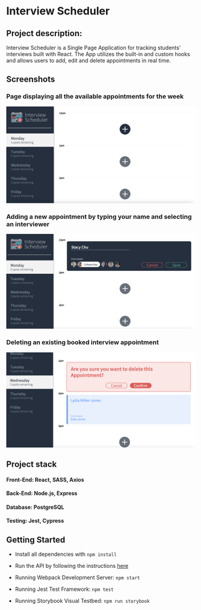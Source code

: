 # Interview Scheduler

## Project description:

Interview Scheduler is a Single Page Application for tracking students' interviews built with React. The App utilizes the built-in and custom hooks and allows users to add, edit and delete appointments in real time.

## Screenshots

### Page displaying all the available appointments for the week
!["Main page"](https://github.com/Nastik2021/Scheduler/blob/master/docs/main-page.png)
### Adding a new appointment by typing your name and selecting an interviewer
!["Adding a new appointment"](https://github.com/Nastik2021/Scheduler/blob/master/docs/adding-appt.png)
### Deleting an existing booked interview appointment
!["Deleting an appointment"](https://github.com/Nastik2021/Scheduler/blob/master/docs/deleting-appt.png)



## Project stack

#### **Front-End:** React, SASS, Axios

#### **Back-End:** Node.js, Express

#### **Database:** PostgreSQL

#### **Testing:** Jest, Cypress



## Getting Started

- Install all dependencies with `npm install`
- Run the API by following the instructions [here](https://github.com/lighthouse-labs/scheduler-api)

- Running Webpack Development Server: `npm start`
- Running Jest Test Framework: `npm test`
- Running Storybook Visual Testbed: `npm run storybook`
